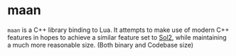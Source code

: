 # maan

`maan` is a C++ library binding to Lua. It attempts to make use of modern C++ features in hopes to achieve a similar
feature set to [Sol2](https://github.com/ThePhD/sol2/), while maintaining a much more reasonable size. (Both binary and
Codebase size)